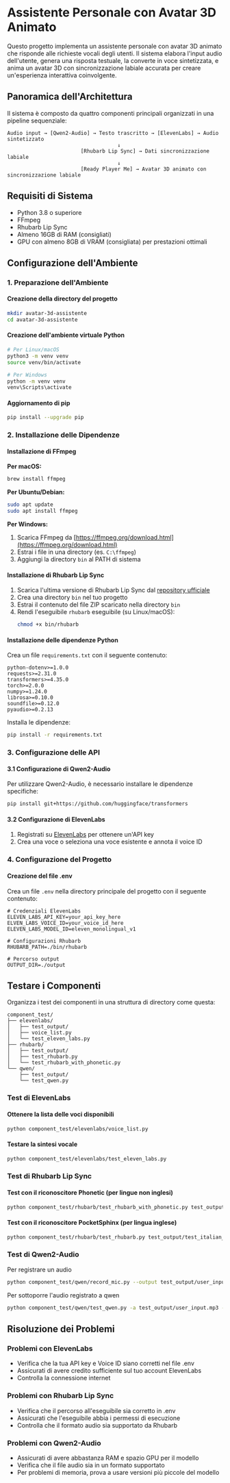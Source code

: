 # Assistente Personale con Avatar 3D Animato

Questo progetto implementa un assistente personale con avatar 3D animato che risponde alle richieste vocali degli utenti. Il sistema elabora l'input audio dell'utente, genera una risposta testuale, la converte in voce sintetizzata, e anima un avatar 3D con sincronizzazione labiale accurata per creare un'esperienza interattiva coinvolgente.

## Panoramica dell'Architettura

Il sistema è composto da quattro componenti principali organizzati in una pipeline sequenziale:

```
Audio input → [Qwen2-Audio] → Testo trascritto → [ElevenLabs] → Audio sintetizzato
                                    ↓
                        [Rhubarb Lip Sync] → Dati sincronizzazione labiale
                                    ↓
                        [Ready Player Me] → Avatar 3D animato con sincronizzazione labiale
```

## Requisiti di Sistema

- Python 3.8 o superiore
- FFmpeg
- Rhubarb Lip Sync
- Almeno 16GB di RAM (consigliati)
- GPU con almeno 8GB di VRAM (consigliata) per prestazioni ottimali

## Configurazione dell'Ambiente

### 1. Preparazione dell'Ambiente

#### Creazione della directory del progetto

```bash
mkdir avatar-3d-assistente
cd avatar-3d-assistente
```

#### Creazione dell'ambiente virtuale Python

```bash
# Per Linux/macOS
python3 -m venv venv
source venv/bin/activate

# Per Windows
python -m venv venv
venv\Scripts\activate
```

#### Aggiornamento di pip

```bash
pip install --upgrade pip
```

### 2. Installazione delle Dipendenze

#### Installazione di FFmpeg

**Per macOS:**
```bash
brew install ffmpeg
```

**Per Ubuntu/Debian:**
```bash
sudo apt update
sudo apt install ffmpeg
```

**Per Windows:**
1. Scarica FFmpeg da [https://ffmpeg.org/download.html](https://ffmpeg.org/download.html)
2. Estrai i file in una directory (es. `C:\ffmpeg`)
3. Aggiungi la directory `bin` al PATH di sistema

#### Installazione di Rhubarb Lip Sync

1. Scarica l'ultima versione di Rhubarb Lip Sync dal [repository ufficiale](https://github.com/DanielSWolf/rhubarb-lip-sync/releases)
2. Crea una directory `bin` nel tuo progetto
3. Estrai il contenuto del file ZIP scaricato nella directory `bin`
4. Rendi l'eseguibile `rhubarb` eseguibile (su Linux/macOS):
   ```bash
   chmod +x bin/rhubarb
   ```

#### Installazione delle dipendenze Python

Crea un file `requirements.txt` con il seguente contenuto:

```
python-dotenv>=1.0.0
requests>=2.31.0
transformers>=4.35.0
torch>=2.0.0
numpy>=1.24.0
librosa>=0.10.0
soundfile>=0.12.0
pyaudio>=0.2.13
```

Installa le dipendenze:

```bash
pip install -r requirements.txt
```

### 3. Configurazione delle API

#### 3.1 Configurazione di Qwen2-Audio

Per utilizzare Qwen2-Audio, è necessario installare le dipendenze specifiche:

```bash
pip install git+https://github.com/huggingface/transformers
```

#### 3.2 Configurazione di ElevenLabs

1. Registrati su [ElevenLabs](https://elevenlabs.io/) per ottenere un'API key
2. Crea una voce o seleziona una voce esistente e annota il voice ID

### 4. Configurazione del Progetto

#### Creazione del file .env

Crea un file `.env` nella directory principale del progetto con il seguente contenuto:

```
# Credenziali ElevenLabs
ELEVEN_LABS_API_KEY=your_api_key_here
ELVEN_LABS_VOICE_ID=your_voice_id_here
ELEVEN_LABS_MODEL_ID=eleven_monolingual_v1

# Configurazioni Rhubarb
RHUBARB_PATH=./bin/rhubarb

# Percorso output
OUTPUT_DIR=./output
```

## Testare i Componenti

Organizza i test dei componenti in una struttura di directory come questa:

```
component_test/
├── elevenlabs/
│   ├── test_output/
│   ├── voice_list.py
│   └── test_eleven_labs.py
├── rhubarb/
│   ├── test_output/
│   ├── test_rhubarb.py
│   └── test_rhubarb_with_phonetic.py
└── qwen/
    ├── test_output/
    └── test_qwen.py
```

### Test di ElevenLabs

#### Ottenere la lista delle voci disponibili

```bash
python component_test/elevenlabs/voice_list.py
```

#### Testare la sintesi vocale

```bash
python component_test/elevenlabs/test_eleven_labs.py
```

### Test di Rhubarb Lip Sync

#### Test con il riconoscitore Phonetic (per lingue non inglesi)

```bash
python component_test/rhubarb/test_rhubarb_with_phonetic.py test_output/test_italian_complex.mp3 --output test_output/output_phon.json
```

#### Test con il riconoscitore PocketSphinx (per lingua inglese)

```bash
python component_test/rhubarb/test_rhubarb.py test_output/test_italian_complex.mp3 --output test_output/output_pock.json
```

### Test di Qwen2-Audio
Per registrare un audio
```bash
python component_test/qwen/record_mic.py --output test_output/user_input.mp3
```

Per sottoporre l'audio registrato a qwen
```bash
python component_test/qwen/test_qwen.py -a test_output/user_input.mp3 -p "Qual è il contenuto di questo audio?" -o test_output/qwen_anser.txt
```


## Risoluzione dei Problemi

### Problemi con ElevenLabs
- Verifica che la tua API key e Voice ID siano corretti nel file .env
- Assicurati di avere credito sufficiente sul tuo account ElevenLabs
- Controlla la connessione internet

### Problemi con Rhubarb Lip Sync
- Verifica che il percorso all'eseguibile sia corretto in .env
- Assicurati che l'eseguibile abbia i permessi di esecuzione
- Controlla che il formato audio sia supportato da Rhubarb

### Problemi con Qwen2-Audio
- Assicurati di avere abbastanza RAM e spazio GPU per il modello
- Verifica che il file audio sia in un formato supportato
- Per problemi di memoria, prova a usare versioni più piccole del modello
